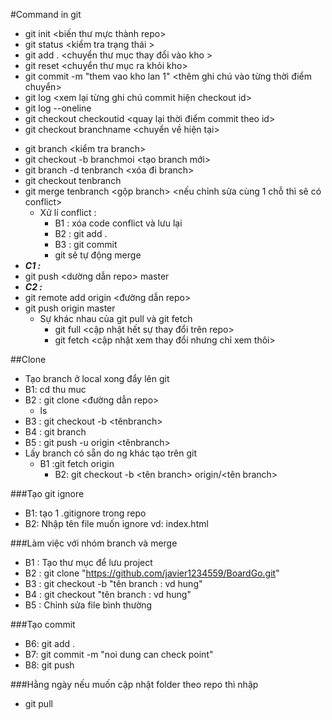 #Command in git 
- git init <biến thư mực thành repo>
- git status <kiểm tra trạng thái >
- git add . <chuyển thư mục thay đổi vào kho >
- git reset <chuyển thư mục ra khỏi kho>
- git commit -m "them vao kho lan 1" <thêm ghi chú vào từng thời điểm chuyển>
- git log <xem lại từng ghi chú commit hiện checkout id>
- git log --oneline 
- git checkout checkoutid <quay lại thời điểm commit theo id>
- git checkout branchname <chuyển về hiện tại>


+ git branch <kiểm tra branch>
+ git checkout -b branchmoi <tạo branch mới>
+ git branch -d tenbranch <xóa đi branch>
+ git checkout tenbranch  <di chuyen branch>
+ git merge tenbranch <gộp branch> <nếu chỉnh sửa cùng 1 chỗ thì sẽ có conflict>
    - Xử lí conflict :  
        + B1 : xóa code conflict và lưu lại
        + B2 : git add .
        + B3 : git commit 
        + git sẽ tự động merge
+ ***C1 :***
+ git push <dường dẫn repo> master
+ ***C2 :***
+ git remote add origin <đường dẫn repo>
+ git push origin master
    - Sự khác nhau của git pull và git fetch
        + git full <cập nhật hết sự thay đổi trên repo>
        + git fetch <cập nhật xem thay đổi nhưng chỉ xem thôi>

##Clone
- Tạo branch ở local xong đẩy lên git
- B1: cd thu muc
- B2 : git clone <đường dẫn repo>
    + ls <kiem tra thu muc>
- B3 : git checkout -b <tênbranch>
- B4 : git branch
- B5 : git push -u origin <tênbranch>
- Lấy branch có sẵn do ng khác tạo trên git
  - B1 :git fetch origin   
    - B2: git checkout -b <tên branch> origin/<tên branch>

###Tạo git ignore
- B1: tạo 1 .gitignore trong repo
- B2: Nhập tên file muốn ignore vd: index.html

###Làm việc với nhóm branch và merge
- B1 : Tạo thư mục để lưu project
- B2 : git clone "https://github.com/javier1234559/BoardGo.git"
- B3 : git checkout -b "tên branch : vd hung"
- B4 : git checkout "tên branch : vd hung"
- B5 : Chỉnh sửa file bình thường

###Tạo commit

- B6: git add .
- B7: git commit -m "noi dung can check point"
- B8: git push

###Hằng ngày nếu muốn cập nhật folder theo repo thì nhập 

- git pull 




